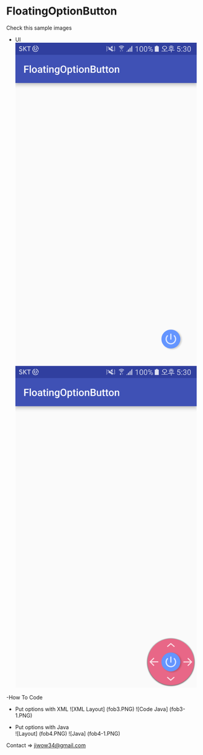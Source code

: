# FloatingOptionButton

Check this sample images

- UI
![Not Open](fob.png)
![Open](fob2.png)

-How To Code
  - Put options with XML
![XML Layout] (fob3.PNG)
![Code Java] (fob3-1.PNG)

- Put options with Java<br>
![Layout] (fob4.PNG)
![Java] (fob4-1.PNG)

Contact => jiwow34@gmail.com

